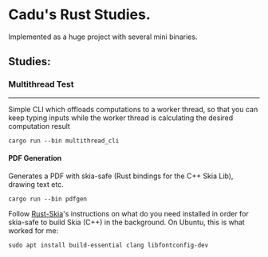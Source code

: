 # Cadu's Rust Studies.

Implemented as a huge project with several mini binaries.

## Studies:


### Multithread Test
-----------------------

Simple CLI which offloads computations to a worker thread, so that you can keep typing inputs while the worker thread is calculating the desired computation result

    cargo run --bin multithread_cli

#### PDF Generation

Generates a PDF with skia-safe (Rust bindings for the C++ Skia Lib), drawing text etc.

    cargo run --bin pdfgen

Follow [Rust-Skia](https://github.com/rust-skia/rust-skia)'s instructions on what do you need installed in order for skia-safe to build Skia (C++) in the background. On Ubuntu, this is what worked for me:

    sudo apt install build-essential clang libfontconfig-dev

